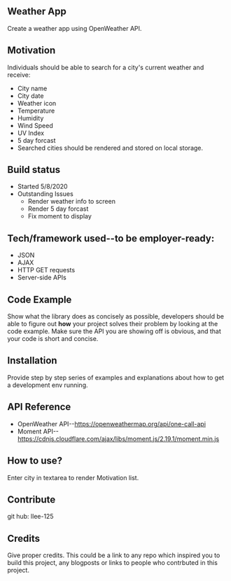 ## Weather App
Create a weather app using OpenWeather API.

## Motivation
Individuals should be able to search for a city's current weather and receive:
* City name
* City date
* Weather icon
* Temperature
* Humidity
* Wind Speed
* UV Index
* 5 day forcast
* Searched cities should be rendered and stored on local storage.

## Build status
* Started 5/8/2020
* Outstanding Issues
  * Render weather info to screen
  * Render 5 day forcast
  * Fix moment to display

## Tech/framework used--to be employer-ready:
* JSON
* AJAX
* HTTP GET requests
* Server-side APIs

## Code Example
Show what the library does as concisely as possible, developers should be able to figure out **how** your project solves their problem by looking at the code example. Make sure the API you are showing off is obvious, and that your code is short and concise.

## Installation
Provide step by step series of examples and explanations about how to get a development env running.

## API Reference

* OpenWeather API--https://openweathermap.org/api/one-call-api
* Moment API--https://cdnjs.cloudflare.com/ajax/libs/moment.js/2.19.1/moment.min.js

## How to use?
Enter city in textarea to render Motivation list.

## Contribute

git hub: llee-125


## Credits
Give proper credits. This could be a link to any repo which inspired you to build this project, any blogposts or links to people who contrbuted in this project. 

